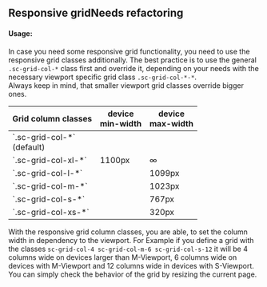 <h2>Responsive grid<span class="status refactor">Needs refactoring</span></h2>

#### Usage:

In case you need some responsive grid functionality, you need to use the responsive grid classes additionally. The best practice is to use the general `.sc-grid-col-*` class first and override it, depending on your needs with the necessary viewport specific grid class `.sc-grid-col-*-*`.  
Always keep in mind, that smaller viewport grid classes override bigger ones.

<table class="docs-table">
    <thead>
    <tr>
        <th>Grid column classes</th>
        <th>device<br>min-width</th>
        <th>device<br>max-width</th>
    </tr>
    </thead>
    <tbody>
    <tr>
        <td>`.sc-grid-col-*`<br>(default)</td>
        <td></td>
        <td></td>
    </tr>
    <tr>
        <td>`.sc-grid-col-xl-*`</td>
        <td>1100px</td>
        <td>∞</td>
    </tr>
    <tr>
        <td>`.sc-grid-col-l-*`</td>
        <td></td>
        <td>1099px</td>
    </tr>
    <tr>
        <td>`.sc-grid-col-m-*`</td>
        <td></td>
        <td>1023px</td>
    </tr>
    <tr>
        <td>`.sc-grid-col-s-*`</td>
        <td></td>
        <td>767px</td>
    </tr>
    <tr>
        <td>`.sc-grid-col-xs-*`</td>
        <td></td>
        <td>320px</td>
    </tr>
    </tbody>
</table>

With the responsive grid column classes, you are able, to set the column width in dependency to the viewport. For Example if you define a grid with the classes `sc-grid-col-4 sc-grid-col-m-6 sc-grid-col-s-12` it will be 4 columns wide on devices larger than M-Viewport, 6 columns wide on devices with M-Viewport and 12 columns wide in devices with S-Viewport.  
You can simply check the behavior of the grid by resizing the current page.
